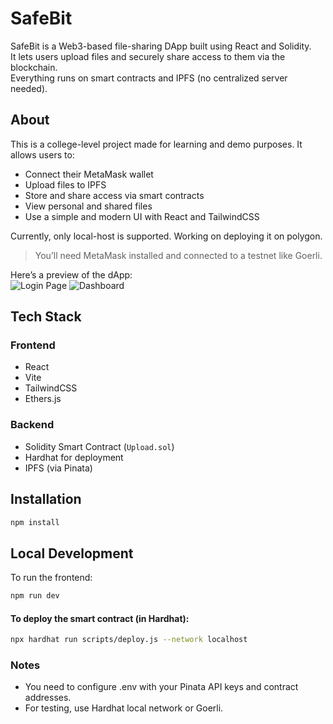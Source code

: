 # SafeBit

SafeBit is a Web3-based file-sharing DApp built using React and Solidity.<br> It lets users upload files and securely share access to them via the blockchain.<br> Everything runs on smart contracts and IPFS (no centralized server needed).

## About

This is a college-level project made for learning and demo purposes. It allows users to:

- Connect their MetaMask wallet
- Upload files to IPFS
- Store and share access via smart contracts
- View personal and shared files
- Use a simple and modern UI with React and TailwindCSS

Currently, only local-host is supported. Working on deploying it on polygon.

> You’ll need MetaMask installed and connected to a testnet like Goerli.

Here’s a preview of the dApp:  
![Login Page](src/assets/loginPage.jpg)
![Dashboard](src/assets/dashboard.jpg)
<br>

## Tech Stack

### Frontend
- React
- Vite
- TailwindCSS
- Ethers.js

### Backend 
- Solidity Smart Contract (`Upload.sol`)
- Hardhat for deployment
- IPFS (via Pinata)

## Installation

```bash
npm install
```
## Local Development
To run the frontend:

```bash
npm run dev
```
#### To deploy the smart contract (in Hardhat):

```bash
npx hardhat run scripts/deploy.js --network localhost
```
### Notes
- You need to configure .env with your Pinata API keys and contract addresses.
- For testing, use Hardhat local network or Goerli.
